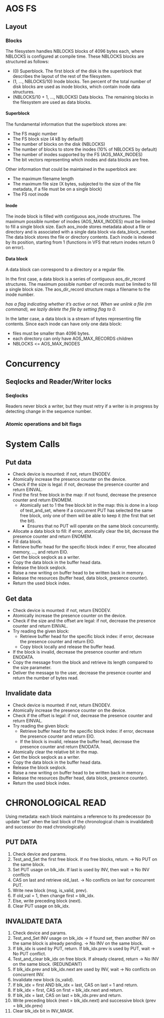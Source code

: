 # AOS FS #

## Layout ##

### Blocks ###

The filesystem handles NBLOCKS blocks of 4096 bytes each, where NBLOCKS is configured at compile time. These NBLOCKS
blocks are structured as follows:

* (0) Superblock. The first block of the disk is the superblock that describes the layout of the rest of the filesystem.
* (1, ..., NBLOCKS/10) Inode blocks. Ten percent of the total number of disk blocks are used as inode blocks, which contain inode data structures.
* (NBLOCKS/10 + 1, ..., NBLOCKS) Data blocks. The remaining blocks in the filesystem are used as data blocks.

#### Superblock ####

The fundamental information that the superblock stores are:
* The FS magic number
* The FS block size (4 kB by default)
* The number of blocks on the disk (NBLOCKS) 
* The number of blocks to store the inodes (10% of NBLOCKS by default)
* The number of inodes supported by the FS (AOS_MAX_INODES)
* The bit vectors representing which inodes and data blocks are free.

Other information that could be maintained in the superblock are:
* The maximum filename length
* The maximum file size (X bytes, subjected to the size of the file metadata, if a file must be on a single block)
* The FS root inode

#### Inode ####

The inode block is filled with contiguous aos_inode structures. The maximum possible number of inodes (AOS_MAX_INODES) 
must be limited to fill a single block size. Each aos_inode stores metadata about a file or directory and is associated 
with a single data block via data_block_number. The data block stores the file or directory contents. 
Each inode is indexed by its position, starting from 1 (functions in VFS that return inodes return 0 on error).

#### Data block ####

A data block can correspond to a directory or a regular file.

In the first case, a data block is a series of contiguous aos_dir_record structures.
The maximum possible number of records must be limited to fill a single block size.
The aos_dir_record structure maps a filename to the inode number. 

*has a flag indicating whether it’s active or not. When we unlink a file (rm command), we lazily delete the file by setting flag to 0.*

In the latter case, a data block is a stream of bytes representing file contents. 
Since each inode can have only one data block:
* files must be smaller than 4096 bytes.
* each directory can only have AOS_MAX_RECORDS children
* NBLOCKS <= AOS_MAX_INODES

# Concurrency #

## Seqlocks and Reader/Writer locks ##

### Seqlocks ### 

Readers never block a writer, but they must retry if a writer is in progress by detecting change in the sequence number.

### Atomic operations and bit flags ###


# System Calls #

## Put data ##

* Check device is mounted: if not, return ENODEV.
* Atomically increase the presence counter on the device.
* Check if the size is legal: if not, decrease the presence counter and return EINVAL.
* Find the first free block in the map: if not found, decrease the presence counter and return ENOMEM.
  * Atomically set to 1 the free block bit in the map: this is done in a loop of test_and_set, where if a concurrent PUT
    has selected the same free block, only one of them will be able to keep it (the first that set the bit).
    * Ensures that no PUT will operate on the same block concurrently.
* Allocate a data block to fill: if error, atomically clear the bit, decrease the presence counter and return ENOMEM.
* Fill data block.
* Retrieve buffer head for the specific block index: if error, free allocated memory, ..., and return EIO.
* Get the block seqlock as a writer.
* Copy the data block in the buffer head data.
* Release the block seqlock.
* Raise a new writing on buffer head to be written back in memory.
* Release the resources (buffer head, data block, presence counter).
* Return the used block index.

## Get data ##

* Check device is mounted: if not, return ENODEV.
* Atomically increase the presence counter on the device.
* Check if the size and the offset are legal: if not, decrease the presence counter and return EINVAL.
* Try reading the given block:
  * Retrieve buffer head for the specific block index: if error, decrease the presence counter and return EIO.
  * Copy block locally and release the buffer head.
* If the block is invalid, decrease the presence counter and return ENODATA.
* Copy the message from the block and retrieve its length compared to the size parameter.
* Deliver the message to the user, decrease the presence counter and return the number of bytes read.

## Invalidate data ##

* Check device is mounted: if not, return ENODEV.
* Atomically increase the presence counter on the device.
* Check if the offset is legal: if not, decrease the presence counter and return EINVAL.
* Try reading the given block: 
  * Retrieve buffer head for the specific block index: if error, decrease the presence counter and return EIO.
  * If the block is invalid, release the buffer head, decrease the presence counter and return ENODATA.
* Atomically clear the relative bit in the map.
* Get the block seqlock as a writer.
* Copy the data block in the buffer head data.
* Release the block seqlock.
* Raise a new writing on buffer head to be written back in memory.
* Release the resources (buffer head, data block, presence counter).
* Return the used block index.


# CHRONOLOGICAL READ

Using metadata: each block maintains a reference to its predecessor (to update 'last' when the last block of the
chronological chain is invalidated) and successor (to read chronologically)

## PUT DATA
1. Check device and params.
2. Test_and_Set the first free block. If no free blocks, return. -> No PUT on the same block.
3. Set PUT usage on blk_idx. If last is used by INV, then wait -> No INV conflicts
4. CAS on last and retrieve old_last. -> No conflicts on last for concurrent PUT.
5. Write new block (msg, is_valid, prev).
6. If old_val = 1, then change first = blk_idx.
7. Else, write preceding block (next).
8. Clear PUT usage on blk_idx.

## INVALIDATE DATA
1. Check device and params.
2. Test_and_Set INV usage on blk_idx -> if found set, then another INV on the same block is already pending.
   -> No INV on the same block.
3. If blk_idx is used by PUT, return. If blk_idx.prev is used by PUT, wait -> No PUT conflict.
4. Test_and_clear blk_idx on free block. If already cleared, return -> No INV on the same block. (REDUNDANT)
5. If blk_idx.prev and blk_idx.next are used by INV, wait -> No conflicts on concurrent INV.
6. Invalidate new block (is_valid).
7. If blk_idx = first AND blk_idx = last, CAS on last = 1 and return.
8. If blk_idx = first, CAS on first = blk_idx.next and return.
9. If blk_idx = last, CAS on last = blk_idx.prev and return.
10. Write preceding block (next = blk_idx.next) and successive block (prev = blk_idx.prev)
11. Clear blk_idx bit in INV_MASK.